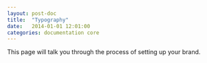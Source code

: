 ```yaml
---
layout: post-doc
title:  "Typography"
date:   2014-01-01 12:01:00
categories: documentation core
---
```


This page will talk you through the process of setting up your brand.
